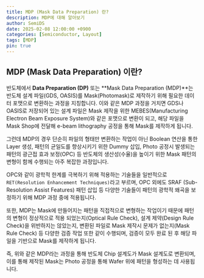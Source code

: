 ```yaml
---
title: MDP (Mask Data Preparation) 란?
description: MDP에 대해 알아보기
author: SemiDS
date: 2025-02-08 12:00:00 +0900
categories: [Semiconductor, Layout]
tags: [MDP]
pin: true
---
```


## MDP (Mask Data Preparation) 이란?
반도체에서 **Data Preparation (DP)** 또는 **Mask Data Preparation (MDP)**는 반도체 설계 파일(GDS, OASIS)를 Mask(Photomask)로 제작하기 위해 필요한 데이터 포맷으로 변환하는 과정을 지칭합니다. 이와 같은 MDP 과정을 거치면 GDS나 OASIS로 저장되어 있는 설계 파일은 Mask 제작을 위한 MEBES(Manufacturing Electron Beam Exposure System)와 같은 포맷으로 변환이 되고, 해당 파일을 Mask Shop에 전달해 e-beam lithography 공정을 통해 Mask를 제작하게 됩니다.  

그런데 MDP의 경우 단순히 파일의 형태만 변환하는 작업이 아닌 Boolean 연산을 통한 Layer 생성, 패턴의 균일도를 향상시키기 위한 Dummy 삽입, Photo 공정시 발생되는 패턴의 광근접 효과 보정(OPC) 등 반도체의 생산성(수율)을 높이기 위한 Mask 패턴의 변형이 함께 수행되는 아주 복잡한 과정입니다.  

OPC와 같이 광학적 한계를 극복하기 위해 적용하는 기술들을 일반적으로 `RET(Resolution Enhancement Techniques)`라고 부르며, OPC 외에도 SRAF (Sub-Resolution Assist Features) 패턴 삽입 등 다양한 기술들이 패턴의 광학적 왜곡을 보정하기 위해 MDP 과정 중에 적용됩니다.  

또한, MDP는 Mask에 만들어지는 패턴을 직접적으로 변형하는 작업이기 때문에 패턴의 변형이 정상적으로 적용 되었는지(Optical Rule Check), 설계 제약(Design Rule Check)을 위반하지는 않았는지, 변환된 파일로 Mask 제작시 문제가 없는지(Mask Rule Check) 등 다양한 검증 작업 또한 같이 수행되며, 검증이 모두 완료 된 후 해당 파일을 기반으로 Mask를 제작하게 됩니다.

즉, 위와 같은 MDP라는 과정을 통해 반도체 Chip 설계도가 Mask 설계도로 변환되며, 이를 통해 제작된 Mask는 Photo 공정을 통해 Wafer 위에 패턴을 형성하는 데 사용됩니다.